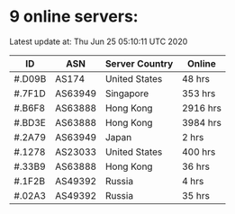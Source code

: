 # 9 online servers:

Latest update at: Thu Jun 25 05:10:11 UTC 2020

| ID | ASN | Server Country | Online |
| -- | --- | -------------- | ------ |
| #.D09B | AS174 | United States | 48 hrs |
| #.7F1D | AS63949 | Singapore | 353 hrs |
| #.B6F8 | AS63888 | Hong Kong | 2916 hrs |
| #.BD3E | AS63888 | Hong Kong | 3984 hrs |
| #.2A79 | AS63949 | Japan | 2 hrs |
| #.1278 | AS23033 | United States | 400 hrs |
| #.33B9 | AS63888 | Hong Kong | 36 hrs |
| #.1F2B | AS49392 | Russia | 4 hrs |
| #.02A3 | AS49392 | Russia | 35 hrs |

